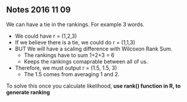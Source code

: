 ## Notes 2016 11 09

We can have a tie in the rankings. For example 3 words.

* We could have r = (1,2,3)
* If we believe there is a tie, we could do r = (1,1,3)
* BUT We will have a scaling difference with Wilcoxon Rank Sum.
    + The rankings have to sum 1+2+3 = 6
    + Keeps the rankings comaprable between all of us. 
* Therefore, we must output r = (1.5, 1.5, 3)
    + The 1.5 comes from averaging 1 and 2.

To solve this once you calculate likelihood, **use rank() function in R, to generate ranking**

